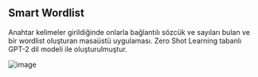 ## Smart Wordlist
Anahtar kelimeler girildiğinde onlarla bağlantılı sözcük ve sayıları bulan ve bir wordlist oluşturan masaüstü uygulaması.
Zero Shot Learning tabanlı GPT-2 dil modeli ile oluşturulmuştur.

![image](https://github.com/friea/smart_wordlist/assets/48139735/ec36abc0-eaa1-42aa-8f15-b2241625c9df)
